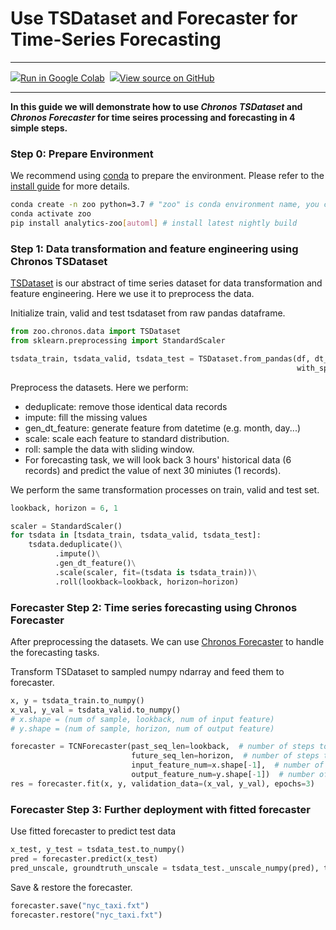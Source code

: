 # Use TSDataset and Forecaster for Time-Series Forecasting

---

![](../../../../image/colab_logo_32px.png)[Run in Google Colab](https://colab.research.google.com/github/intel-analytics/analytics-zoo/blob/master/docs/docs/colab-notebook/chronos/chronos_autots_nyc_taxi_tsdataset_forecaster.ipynb) &nbsp;![](../../../../image/GitHub-Mark-32px.png)[View source on GitHub](https://github.com/intel-analytics/analytics-zoo/blob/master/docs/docs/colab-notebook/chronos/chronos_autots_nyc_taxi_tsdataset_forecaster.ipynb)

---

**In this guide we will demonstrate how to use _Chronos TSDataset_ and _Chronos Forecaster_ for time seires processing and forecasting in 4 simple steps.**

### **Step 0: Prepare Environment**

We recommend using [conda](https://docs.conda.io/projects/conda/en/latest/user-guide/install/) to prepare the environment. Please refer to the [install guide](../../UserGuide/python.md) for more details.

```bash
conda create -n zoo python=3.7 # "zoo" is conda environment name, you can use any name you like.
conda activate zoo
pip install analytics-zoo[automl] # install latest nightly build
```

### **Step 1: Data transformation and feature engineering using Chronos TSDataset**

[TSDataset](https://analytics-zoo.readthedocs.io/en/latest/doc/PythonAPI/Chronos/tsdataset.html) is our abstract of time series dataset for data transformation and feature engineering. Here we use it to preprocess the data.

Initialize train, valid and test tsdataset from raw pandas dataframe.

```python
from zoo.chronos.data import TSDataset
from sklearn.preprocessing import StandardScaler

tsdata_train, tsdata_valid, tsdata_test = TSDataset.from_pandas(df, dt_col="timestamp", target_col="value",
                                                                with_split=True, val_ratio=0.1, test_ratio=0.1)
```
Preprocess the datasets. Here we perform:

- deduplicate: remove those identical data records
- impute: fill the missing values
- gen_dt_feature: generate feature from datetime (e.g. month, day...)
- scale: scale each feature to standard distribution.
- roll: sample the data with sliding window.
- For forecasting task, we will look back 3 hours' historical data (6 records) and predict the value of next 30 miniutes (1 records).

We perform the same transformation processes on train, valid and test set.

```python
lookback, horizon = 6, 1

scaler = StandardScaler()
for tsdata in [tsdata_train, tsdata_valid, tsdata_test]:
    tsdata.deduplicate()\
          .impute()\
          .gen_dt_feature()\
          .scale(scaler, fit=(tsdata is tsdata_train))\
          .roll(lookback=lookback, horizon=horizon)
```

### Forecaster Step 2: Time series forecasting using Chronos Forecaster

After preprocessing the datasets. We can use [Chronos Forecaster](https://analytics-zoo.readthedocs.io/en/latest/doc/PythonAPI/Chronos/forecasters.html) to handle the forecasting tasks.

Transform TSDataset to sampled numpy ndarray and feed them to forecaster.

```python
x, y = tsdata_train.to_numpy() 
x_val, y_val = tsdata_valid.to_numpy() 
# x.shape = (num of sample, lookback, num of input feature)
# y.shape = (num of sample, horizon, num of output feature)

forecaster = TCNForecaster(past_seq_len=lookback,  # number of steps to look back
                           future_seq_len=horizon,  # number of steps to predict
                           input_feature_num=x.shape[-1],  # number of feature to use
                           output_feature_num=y.shape[-1])  # number of feature to predict
res = forecaster.fit(x, y, validation_data=(x_val, y_val), epochs=3)
```

### Forecaster Step 3: Further deployment with fitted forecaster

Use fitted forecaster to predict test data

```python
x_test, y_test = tsdata_test.to_numpy()
pred = forecaster.predict(x_test)
pred_unscale, groundtruth_unscale = tsdata_test._unscale_numpy(pred), tsdata_test._unscale_numpy(y_test)
```

Save & restore the forecaster.

```python
forecaster.save("nyc_taxi.fxt")
forecaster.restore("nyc_taxi.fxt")
```
